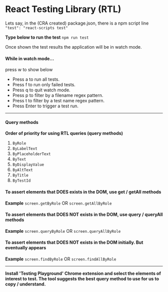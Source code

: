 # React Testing Library (RTL)

Lets say, in the (CRA created) package.json, there is a npm script line
`"test": "react-scripts test"`

**Type below to run the test**
`npm run test`

Once shown the test results the application will be in watch mode.

#### While in watch mode...

press w to show below

- Press a to run all tests.
- Press f to run only failed tests.
- Press q to quit watch mode.
- Press p to filter by a filename regex pattern.
- Press t to filter by a test name regex pattern.
- Press Enter to trigger a test run.

---

#### Query methods

**Order of priority for using RTL queries (query methods)**

1. `ByRole`
2. `ByLabelText`
3. `ByPlaceholderText`
4. `ByText`
5. `ByDisplayValue`
6. `ByAltText`
7. `ByTitle`
8. `ByTestId`

#### To assert elements that DOES exists in the DOM, use get / getAll methods

**Example**
`screen.getByRole` OR `screen.getAllByRole`

#### To assert elements that DOES NOT exists in the DOM, use query / queryAll methods

**Example**
`screen.queryByRole` OR `screen.queryAllByRole`

#### To assert elements that DOES NOT exists in the DOM initially. But eventually appears

**Example**
`screen.findByRole` OR `screen.findAllByRole`

---

**Install 'Testing Playground' Chrome extension and select the elements of interest to test. The tool suggests the best query method to use for us to copy / understand.**
